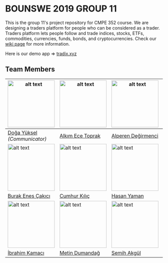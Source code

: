# BOUNSWE 2019 GROUP 11
This is the group 11's project repository for CMPE 352 course.
We are designing a traders platform for people who can be considered as a trader. Traders platform lets people follow and trade indices, stocks, ETFs, commodities, currencies, funds, bonds, and cryptocurrencies. Check our [wiki page](https://github.com/bounswe/bounswe2019group11/wiki) for more information.

Here is our demo app => [tradix.xyz](http://tradix.xyz)

## Team Members


| <img src="https://avatars0.githubusercontent.com/u/13006910?s=400&v=4" alt="alt text" width="150"> | <img src="https://avatars0.githubusercontent.com/u/44143037?s=400&u=ca82cb7f75831ed1223d64886a37c4bac09c42c0&v=4" alt="alt text" width="150"> | <img src="https://avatars0.githubusercontent.com/u/32355956?s=400&u=72c45cd1f8ec7f25901c19fc87d252f615ab76d0&v=4" alt="alt text" width="150"> | <img src="https://user-images.githubusercontent.com/23139429/53698354-900f2a80-3dec-11e9-8abd-c154378c47e2.jpeg" alt="alt text" width="150">| 
|---|---|---|---|
|[Doğa Yüksel](https://github.com/bounswe/bounswe2019group11/wiki/Do%C4%9Fa-Y%C3%BCksel) *(Communicator)*|[Alkım Ece Toprak](https://github.com/bounswe/bounswe2019group11/wiki/Alk%C4%B1m-Ece-Toprak)|[Alperen Değirmenci](https://github.com/bounswe/bounswe2019group11/wiki/Alperen-De%C4%9Firmenci)|[Aysu Sayın](https://github.com/bounswe/bounswe2019group11/wiki/Aysu-Say%C4%B1n)|
 <img src="https://avatars3.githubusercontent.com/u/28512679?s=400&u=4ea3d1ffd3dcc4e2c9adf2191c524e7bfaaff80c&v=4" alt="alt text" width="150">|  <img src="https://avatars3.githubusercontent.com/u/36170065?s=400&u=8032466ca5fe1c7115b7ff57596e51cee5e919f6&v=4" alt="alt text" width="150"> | <img src="https://user-images.githubusercontent.com/23437545/53696817-cdb78780-3ddb-11e9-9a12-99b779fedf37.png" alt="alt text" width="150">|
|[Burak Enes Çakıcı](https://github.com/bounswe/bounswe2019group11/wiki/Burak-Enes-%C3%87ak%C4%B1c%C4%B1)|[Cumhur Kılıç](https://github.com/bounswe/bounswe2019group11/wiki/Cumhur-K%C4%B1l%C4%B1%C3%A7)|[Hasan Yaman](https://github.com/bounswe/bounswe2019group11/wiki/Hasan-Yaman)|
| <img src="https://avatars1.githubusercontent.com/u/32520017?s=400&u=f219e16b595218bd0abf996f27a3e706a9a4c02d&v=4" alt="alt text" width="150"> | <img src="https://user-images.githubusercontent.com/29387993/54867517-3322e680-4d92-11e9-8f76-0b2a565b60c8.jpg" alt="alt text" width="150"> |<img src="https://avatars2.githubusercontent.com/u/32493039?s=400&u=4dc61a9d4922642afb7ea1ce6cdb9c96510cb031&v=4" alt="alt text" width="150"> | |
|[İbrahim Kamacı](https://github.com/bounswe/bounswe2019group11/wiki/%C4%B0brahim-Kamac%C4%B1)|[Metin Dumandağ](https://github.com/bounswe/bounswe2019group11/wiki/Metin-Dumanda%C4%9F)|[Semih Akgül](https://github.com/bounswe/bounswe2019group11/wiki/Semih-Akg%C3%BCl)|


